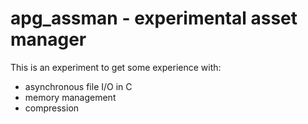 # apg_assman - experimental asset manager #

This is an experiment to get some experience with:

* asynchronous file I/O in C
* memory management
* compression
